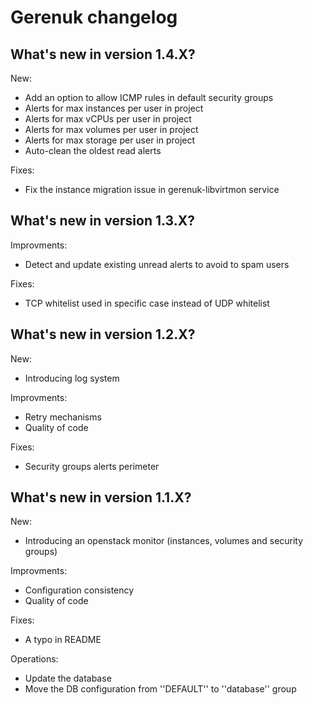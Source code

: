 # Gerenuk changelog

## What's new in version 1.4.X?

New:
 - Add an option to allow ICMP rules in default security groups
 - Alerts for max instances per user in project
 - Alerts for max vCPUs per user in project
 - Alerts for max volumes per user in project
 - Alerts for max storage per user in project
 - Auto-clean the oldest read alerts

Fixes:
 - Fix the instance migration issue in gerenuk-libvirtmon service


## What's new in version 1.3.X?

Improvments:
 - Detect and update existing unread alerts to avoid to spam users
 
Fixes:
 - TCP whitelist used in specific case instead of UDP whitelist


## What's new in version 1.2.X?

New:
 - Introducing log system

Improvments:
 - Retry mechanisms
 - Quality of code
 
Fixes:
 - Security groups alerts perimeter


## What's new in version 1.1.X?

New:
 - Introducing an openstack monitor (instances, volumes and security groups)

Improvments:
 - Configuration consistency
 - Quality of code

Fixes:
 - A typo in README

Operations:
 - Update the database
 - Move the DB configuration from ''DEFAULT'' to ''database'' group

